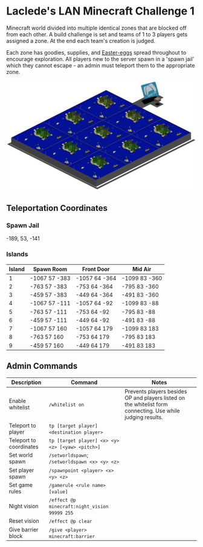 # Laclede's LAN Minecraft Challenge 1

Minecraft world divided into multiple identical zones that are blocked off from each other. A build challenge is set and teams of 1 to 3 players gets assigned a zone. At the end each team's creation is judged.

Each zone has goodies, supplies, and [Easter-eggs](https://en.wikipedia.org/wiki/Easter_egg_(media)) spread throughout to encourage exploration. All players new to the server spawn in a 'spawn jail' which they cannot escape - an admin must teleport them to the appropriate zone.

![alt text](https://raw.githubusercontent.com/LacledesLAN/gamesvr-minecraft-challenge1/master/.docs/OverheadMap.png "Overhead Map")

## Teleportation Coordinates

### Spawn Jail

-189, 53, -141

### Islands

| Island | Spawn Room    | Front Door    | Mid Air       |
| ------ | ------------- | --------------| ------------- |
| 1      | -1067 57 -383 | -1057 64 -364 | -1099 83 -360 |
| 2      | -763 57 -383  | -753 64 -364  | -795  83 -360 |
| 3      | -459 57 -383  | -449 64 -364  | -491  83 -360 |
| 4      | -1067 57 -111 | -1057 64 -92  | -1099 83 -88  |
| 5      | -763 57 -111  | -753 64 -92   | -795  83 -88  |
| 6      | -459 57 -111  | -449 64 -92   | -491  83 -88  |
| 7      | -1067 57 160  | -1057 64 179  | -1099 83 183  |
| 8      | -763 57 160   | -753 64 179   | -795  83 183  |
| 9      | -459 57 160   | -449 64 179   | -491  83 183  |

## Admin Commands

| Description             | Command                                          | Notes |
| ----------------------- | ------------------------------------------------ | ----- |
| Enable whitelist        | `/whitelist on`                                  | Prevents players besides OP and players listed on the whitelist form connecting. Use while judging results. |
| Teleport to player      | `tp [target player] <destination player>`        |       |
| Teleport to coordinates | `tp [target player] <x> <y> <z> [<yaw> <pitch>]` |       |
| Set world spawn         | `/setworldspawn`; `/setworldspawn <x> <y> <z>`   |       |
| Set player spawn        | `/spawnpoint <player> <x> <y> <z>`               |       |
| Set game rules          | `/gamerule <rule name> [value]`                  |       |
| Night vision            | `/effect @p minecraft:night_vision 99999 255`    |       |
| Reset vision            | `/effect @p clear`                               |       |
| Give barrier block      | `/give <player> minecraft:barrier`               |       |
